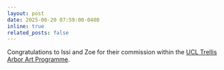 ```yaml
---
layout: post
date: 2025-06-20 07:59:00-0400
inline: true
related_posts: false
---
```

Congratulations to Issi and Zoe for their commission within the [UCL Trellis Arbor Art Programme](https://www.ucl.ac.uk/ion-dri-programme/public-art/trellis-arbor/arbor-art-programme-2025-6). 